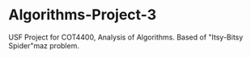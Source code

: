 # Algorithms-Project-3
USF Project for COT4400, Analysis of Algorithms.  Based of "Itsy-Bitsy Spider"maz problem.

